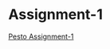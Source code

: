 # Assignment-1 

<a href="https://github.com/appikatlaanudeep/p5-sanjana-appikatlaanudeep/blob/week2/Assignment-1/index.html">Pesto Assignment-1</a>
